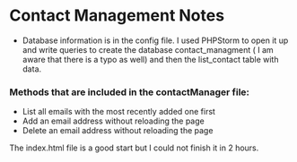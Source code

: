 # Contact Management Notes

* Database information is in the config file. I used PHPStorm to open it up and write queries to
create the database contact_managment ( I am aware that there is a typo as well) and then the list_contact 
table with data.

### Methods that are included in the contactManager file:

* List all emails with the most recently added one first
* Add an email address without reloading the page
* Delete an email address without reloading the page

The index.html file is a good start but I could not finish it in 2 hours. 